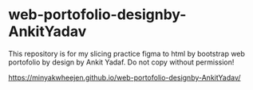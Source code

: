 # web-portofolio-designby-AnkitYadav
This repository is for my slicing practice figma to html by bootstrap web portofolio by design by Ankit Yadaf. Do not copy without permission!

https://minyakwheejen.github.io/web-portofolio-designby-AnkitYadav/
